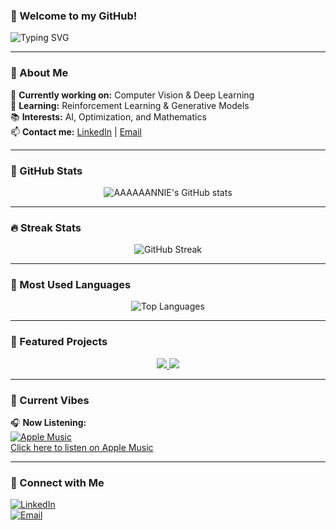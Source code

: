 ### 👋 Welcome to my GitHub!  
![Typing SVG](https://readme-typing-svg.herokuapp.com?size=27&color=F75C7E&lines=We+are+already+on+the+optimal+way!;Welcome,+Explorer!+🚀;Let's+build+something+great+together!)

---

### 📌 About Me  
🔭 **Currently working on:** Computer Vision & Deep Learning  
🌱 **Learning:** Reinforcement Learning & Generative Models  
📚 **Interests:** AI, Optimization, and Mathematics  
📫 **Contact me:** [LinkedIn](https://www.linkedin.com/in/your-profile) | [Email](mailto:your.email@example.com)  

---

### 🚀 GitHub Stats  
<div align="center">
    <img src="https://github-readme-stats.vercel.app/api?username=aaaaaannie&show_icons=true&theme=radical" alt="AAAAAANNIE's GitHub stats">
</div>

---

### 🔥 Streak Stats  
<div align="center">
    <img src="https://github-readme-streak-stats.herokuapp.com/?user=aaaaaannie&theme=radical" alt="GitHub Streak">
</div>

---

### 🌟 Most Used Languages  
<div align="center">
    <img src="https://github-readme-stats.vercel.app/api/top-langs/?username=aaaaaannie&layout=compact&langs_count=6&theme=radical" alt="Top Languages">
</div>

---

### 📂 Featured Projects  
<div align="center">
    <a href="https://github.com/aaaaaannie/Project1">
        <img src="https://github-readme-stats.vercel.app/api/pin/?username=aaaaaannie&repo=Project1&theme=radical">
    </a>
    <a href="https://github.com/aaaaaannie/Project2">
        <img src="https://github-readme-stats.vercel.app/api/pin/?username=aaaaaannie&repo=Project2&theme=radical">
    </a>
</div>

---

### 🎵 Current Vibes  
🎧 **Now Listening:**  
[![Apple Music](https://upload.wikimedia.org/wikipedia/commons/thumb/5/5e/Apple_Music_logo.svg/512px-Apple_Music_logo.svg.png)](https://music.apple.com/us/playlist/top-10-songs/pl.u-V9D7mqpu05G)  
[Click here to listen on Apple Music](https://music.apple.com/us/playlist/top-10-songs/pl.u-V9D7mqpu05G)


---

### 🤝 Connect with Me  
[![LinkedIn](https://img.shields.io/badge/-LinkedIn-0A66C2?style=flat-square&logo=linkedin&logoColor=white)](https://www.linkedin.com/in/your-profile)  
[![Email](https://img.shields.io/badge/-Email-D14836?style=flat-square&logo=gmail&logoColor=white)](mailto:your.email@example.com)  
